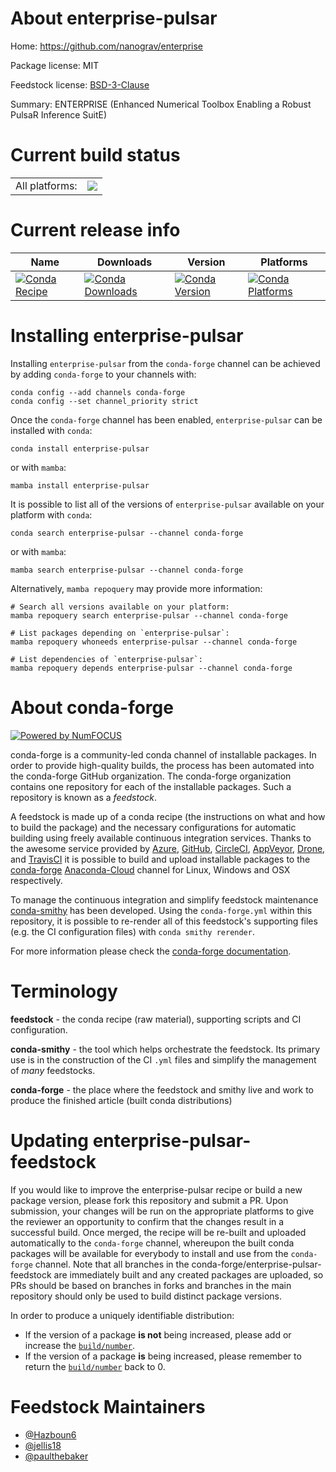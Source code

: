 About enterprise-pulsar
=======================

Home: https://github.com/nanograv/enterprise

Package license: MIT

Feedstock license: [BSD-3-Clause](https://github.com/conda-forge/enterprise-pulsar-feedstock/blob/main/LICENSE.txt)

Summary: ENTERPRISE (Enhanced Numerical Toolbox Enabling a Robust PulsaR Inference SuitE)

Current build status
====================


<table><tr><td>All platforms:</td>
    <td>
      <a href="https://dev.azure.com/conda-forge/feedstock-builds/_build/latest?definitionId=12412&branchName=main">
        <img src="https://dev.azure.com/conda-forge/feedstock-builds/_apis/build/status/enterprise-pulsar-feedstock?branchName=main">
      </a>
    </td>
  </tr>
</table>

Current release info
====================

| Name | Downloads | Version | Platforms |
| --- | --- | --- | --- |
| [![Conda Recipe](https://img.shields.io/badge/recipe-enterprise--pulsar-green.svg)](https://anaconda.org/conda-forge/enterprise-pulsar) | [![Conda Downloads](https://img.shields.io/conda/dn/conda-forge/enterprise-pulsar.svg)](https://anaconda.org/conda-forge/enterprise-pulsar) | [![Conda Version](https://img.shields.io/conda/vn/conda-forge/enterprise-pulsar.svg)](https://anaconda.org/conda-forge/enterprise-pulsar) | [![Conda Platforms](https://img.shields.io/conda/pn/conda-forge/enterprise-pulsar.svg)](https://anaconda.org/conda-forge/enterprise-pulsar) |

Installing enterprise-pulsar
============================

Installing `enterprise-pulsar` from the `conda-forge` channel can be achieved by adding `conda-forge` to your channels with:

```
conda config --add channels conda-forge
conda config --set channel_priority strict
```

Once the `conda-forge` channel has been enabled, `enterprise-pulsar` can be installed with `conda`:

```
conda install enterprise-pulsar
```

or with `mamba`:

```
mamba install enterprise-pulsar
```

It is possible to list all of the versions of `enterprise-pulsar` available on your platform with `conda`:

```
conda search enterprise-pulsar --channel conda-forge
```

or with `mamba`:

```
mamba search enterprise-pulsar --channel conda-forge
```

Alternatively, `mamba repoquery` may provide more information:

```
# Search all versions available on your platform:
mamba repoquery search enterprise-pulsar --channel conda-forge

# List packages depending on `enterprise-pulsar`:
mamba repoquery whoneeds enterprise-pulsar --channel conda-forge

# List dependencies of `enterprise-pulsar`:
mamba repoquery depends enterprise-pulsar --channel conda-forge
```


About conda-forge
=================

[![Powered by
NumFOCUS](https://img.shields.io/badge/powered%20by-NumFOCUS-orange.svg?style=flat&colorA=E1523D&colorB=007D8A)](https://numfocus.org)

conda-forge is a community-led conda channel of installable packages.
In order to provide high-quality builds, the process has been automated into the
conda-forge GitHub organization. The conda-forge organization contains one repository
for each of the installable packages. Such a repository is known as a *feedstock*.

A feedstock is made up of a conda recipe (the instructions on what and how to build
the package) and the necessary configurations for automatic building using freely
available continuous integration services. Thanks to the awesome service provided by
[Azure](https://azure.microsoft.com/en-us/services/devops/), [GitHub](https://github.com/),
[CircleCI](https://circleci.com/), [AppVeyor](https://www.appveyor.com/),
[Drone](https://cloud.drone.io/welcome), and [TravisCI](https://travis-ci.com/)
it is possible to build and upload installable packages to the
[conda-forge](https://anaconda.org/conda-forge) [Anaconda-Cloud](https://anaconda.org/)
channel for Linux, Windows and OSX respectively.

To manage the continuous integration and simplify feedstock maintenance
[conda-smithy](https://github.com/conda-forge/conda-smithy) has been developed.
Using the ``conda-forge.yml`` within this repository, it is possible to re-render all of
this feedstock's supporting files (e.g. the CI configuration files) with ``conda smithy rerender``.

For more information please check the [conda-forge documentation](https://conda-forge.org/docs/).

Terminology
===========

**feedstock** - the conda recipe (raw material), supporting scripts and CI configuration.

**conda-smithy** - the tool which helps orchestrate the feedstock.
                   Its primary use is in the construction of the CI ``.yml`` files
                   and simplify the management of *many* feedstocks.

**conda-forge** - the place where the feedstock and smithy live and work to
                  produce the finished article (built conda distributions)


Updating enterprise-pulsar-feedstock
====================================

If you would like to improve the enterprise-pulsar recipe or build a new
package version, please fork this repository and submit a PR. Upon submission,
your changes will be run on the appropriate platforms to give the reviewer an
opportunity to confirm that the changes result in a successful build. Once
merged, the recipe will be re-built and uploaded automatically to the
`conda-forge` channel, whereupon the built conda packages will be available for
everybody to install and use from the `conda-forge` channel.
Note that all branches in the conda-forge/enterprise-pulsar-feedstock are
immediately built and any created packages are uploaded, so PRs should be based
on branches in forks and branches in the main repository should only be used to
build distinct package versions.

In order to produce a uniquely identifiable distribution:
 * If the version of a package **is not** being increased, please add or increase
   the [``build/number``](https://docs.conda.io/projects/conda-build/en/latest/resources/define-metadata.html#build-number-and-string).
 * If the version of a package **is** being increased, please remember to return
   the [``build/number``](https://docs.conda.io/projects/conda-build/en/latest/resources/define-metadata.html#build-number-and-string)
   back to 0.

Feedstock Maintainers
=====================

* [@Hazboun6](https://github.com/Hazboun6/)
* [@jellis18](https://github.com/jellis18/)
* [@paulthebaker](https://github.com/paulthebaker/)

